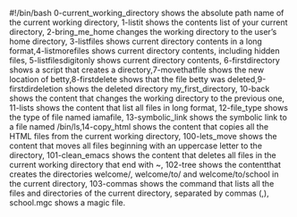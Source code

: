 #!/bin/bash
0-current_working_directory shows the absolute path name of the current working directory, 1-listit shows the contents list of your current directory, 2-bring_me_home changes the working directory to the user’s home directory, 3-listfiles shows current directory contents in a long format,4-listmorefiles shows current directory contents, including hidden files, 5-listfilesdigitonly shows current directory contents, 6-firstdirectory shows a script that creates a directory,7-movethatfile shows the new location of betty,8-firstdelete shows that the file betty was deleted,9-firstdirdeletion shows the deleted directory my_first_directory, 10-back shows the content that changes the working directory to the previous one, 11-lists shows the content that list all files in long format, 12-file_type shows the type of file named iamafile, 13-symbolic_link shows the symbolic link to a file named /bin/ls,14-copy_html shows the content that copies all the HTML files from the current working directory, 100-lets_move shows the content that moves all files beginning with an uppercase letter to the directory, 101-clean_emacs shows the content that deletes all files in the current working directory that end with ~, 102-tree shows the contentthat creates the directories welcome/, welcome/to/ and welcome/to/school in the current directory, 103-commas shows the command that lists all the files and directories of the current directory, separated by commas (,), school.mgc shows a magic file.
